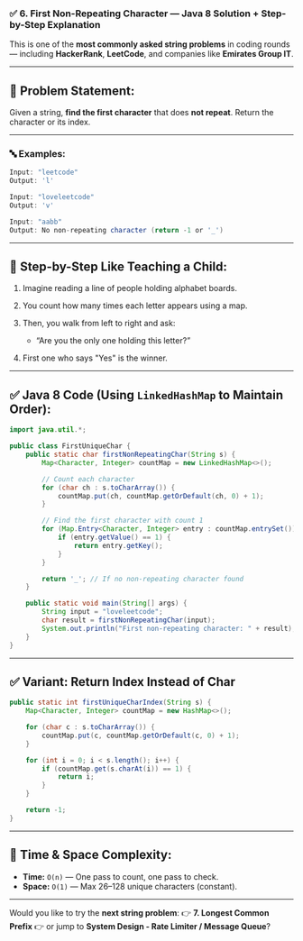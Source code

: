 ### ✅ 6. **First Non-Repeating Character** — Java 8 Solution + Step-by-Step Explanation

This is one of the **most commonly asked string problems** in coding rounds — including **HackerRank**, **LeetCode**, and companies like **Emirates Group IT**.

---

## 📘 Problem Statement:

Given a string, **find the first character** that does **not repeat**. Return the character or its index.

---

### 🔤 Examples:

```java
Input: "leetcode"
Output: 'l'

Input: "loveleetcode"
Output: 'v'

Input: "aabb"
Output: No non-repeating character (return -1 or '_')
```

---

## 🧒 Step-by-Step Like Teaching a Child:

1. Imagine reading a line of people holding alphabet boards.
2. You count how many times each letter appears using a map.
3. Then, you walk from left to right and ask:

   - “Are you the only one holding this letter?”

4. First one who says "Yes" is the winner.

---

## ✅ Java 8 Code (Using `LinkedHashMap` to Maintain Order):

```java
import java.util.*;

public class FirstUniqueChar {
    public static char firstNonRepeatingChar(String s) {
        Map<Character, Integer> countMap = new LinkedHashMap<>();

        // Count each character
        for (char ch : s.toCharArray()) {
            countMap.put(ch, countMap.getOrDefault(ch, 0) + 1);
        }

        // Find the first character with count 1
        for (Map.Entry<Character, Integer> entry : countMap.entrySet()) {
            if (entry.getValue() == 1) {
                return entry.getKey();
            }
        }

        return '_'; // If no non-repeating character found
    }

    public static void main(String[] args) {
        String input = "loveleetcode";
        char result = firstNonRepeatingChar(input);
        System.out.println("First non-repeating character: " + result);
    }
}
```

---

## ✅ Variant: Return Index Instead of Char

```java
public static int firstUniqueCharIndex(String s) {
    Map<Character, Integer> countMap = new HashMap<>();

    for (char c : s.toCharArray()) {
        countMap.put(c, countMap.getOrDefault(c, 0) + 1);
    }

    for (int i = 0; i < s.length(); i++) {
        if (countMap.get(s.charAt(i)) == 1) {
            return i;
        }
    }

    return -1;
}
```

---

## 🧠 Time & Space Complexity:

- **Time:** `O(n)` — One pass to count, one pass to check.
- **Space:** `O(1)` — Max 26–128 unique characters (constant).

---

Would you like to try the **next string problem**:
👉 **7. Longest Common Prefix**
👉 or jump to **System Design - Rate Limiter / Message Queue**?
